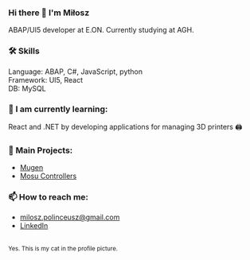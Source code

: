 ### Hi there 👋 I'm Miłosz
ABAP/UI5 developer at E.ON. Currently studying at AGH. 

### 🛠 Skills <br>
 Language: ABAP, C#, JavaScript, python <br>
 Framework: UI5, React <br> 
 DB: MySQL

### 🌱 I am currently learning:
React and .NET by developing applications for managing 3D printers 🖨️ 

### 🍾 Main Projects:
- [Mugen](https://github.com/neeflez/Mugen)
- [Mosu Controllers](https://www.youtube.com/@mosucontrollers7685) 

### 📫 How to reach me:
- milosz.polinceusz@gmail.com
- [LinkedIn](https://www.linkedin.com/in/mi%C5%82osz-polinceusz/)
<br>
<small>Yes. This is my cat in the profile picture.</small>
<!--
**neeflez/neeflez** is a ✨ _special_ ✨ repository because its `README.md` (this file) appears on your GitHub profile.

Here are some ideas to get you started:

- 🔭 I’m currently working on ...
- 🌱 I’m currently learning ...
- 👯 I’m looking to collaborate on ...
- 🤔 I’m looking for help with ...
- 💬 Ask me about ...
- 📫 How to reach me: ...
- 😄 Pronouns: ...
- ⚡ Fun fact: ...
-->
